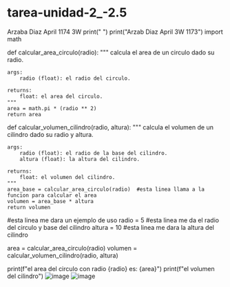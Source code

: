 # tarea-unidad-2_-2.5
Arzaba Diaz April 1174 3W
print(" ")
print("Arzab Diaz April 3W 1173")
import math

def calcular_area_circulo(radio):
    """
    calcula el area de un circulo dado su radio.

    args:
        radio (float): el radio del circulo.

    returns:
        float: el area del circulo.
    """
    area = math.pi * (radio ** 2)
    return area

def calcular_volumen_cilindro(radio, altura):
    """
calcula el volumen de un cilindro dado su radio y altura.

    args:
        radio (float): el radio de la base del cilindro.
        altura (float): la altura del cilindro.

    returns:
        float: el volumen del cilindro.
    """
    area_base = calcular_area_circulo(radio)  #esta linea llama a la funcion para calcular el area
    volumen = area_base * altura
    return volumen

#esta linea me dara un ejemplo de uso
radio = 5  #esta linea me da el radio del circulo y base del cilindro
altura = 10  #esta linea me dara la altura del cilindro

area = calcular_area_circulo(radio)
volumen = calcular_volumen_cilindro(radio, altura)

print(f"el area del circulo con radio {radio} es: {area}")
print(f"el volumen del cilindro")
![image](https://github.com/user-attachments/assets/df43b4ec-f8a2-42e4-b0e8-ade4e852a455)
![image](https://github.com/user-attachments/assets/16e29208-f945-46ed-b6bd-c0160fdd3de5)

